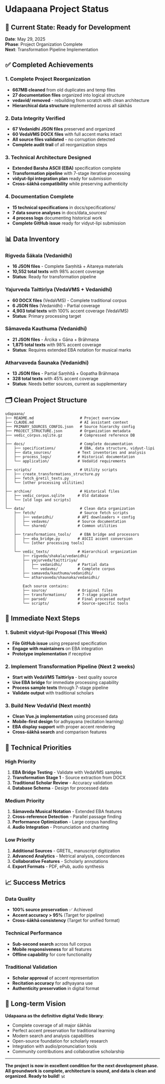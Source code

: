 # Udapaana Project Status

## 🎯 Current State: Ready for Development

**Date**: May 29, 2025  
**Phase**: Project Organization Complete  
**Next**: Transformation Pipeline Implementation

## ✅ Completed Achievements

### 1. Complete Project Reorganization
- **667MB cleaned** from old duplicates and temp files
- **27 documentation files** organized into logical structure
- **vedavid/ removed** - rebuilding from scratch with clean architecture
- **Hierarchical data structure** implemented across all śākhās

### 2. Data Integrity Verified
- **67 Vedanidhi JSON files** preserved and organized
- **60 VedaVMS DOCX files** with full accent marks intact
- **All source files validated** - no corruption detected
- **Complete audit trail** of all reorganization steps

### 3. Technical Architecture Designed
- **Extended Baraha ASCII (EBA)** specification complete
- **Transformation pipeline** with 7-stage iterative processing
- **vidyut-lipi integration plan** ready for submission
- **Cross-śākhā compatibility** while preserving authenticity

### 4. Documentation Complete
- **15 technical specifications** in docs/specifications/
- **7 data source analyses** in docs/data_sources/
- **4 process logs** documenting historical work
- **Complete GitHub issue** ready for vidyut-lipi submission

## 📊 Data Inventory

### Rigveda Śākala (Vedanidhi)
- **16 JSON files** - Complete Saṃhitā + Aitareya materials
- **10,552 total texts** with 98% accent coverage
- **Status**: Ready for transformation pipeline

### Yajurveda Taittirīya (VedaVMS + Vedanidhi)
- **60 DOCX files** (VedaVMS) - Complete traditional corpus
- **6 JSON files** (Vedanidhi) - Partial coverage
- **4,903 total texts** with 100% accent coverage (VedaVMS)
- **Status**: Primary processing target

### Sāmaveda Kauthuma (Vedanidhi)
- **21 JSON files** - Ārcika + Gāna + Brāhmaṇa
- **1,875 total texts** with 98% accent coverage
- **Status**: Requires extended EBA notation for musical marks

### Atharvaveda Śaunaka (Vedanidhi)
- **13 JSON files** - Partial Saṃhitā + Gopatha Brāhmaṇa
- **328 total texts** with 45% accent coverage
- **Status**: Needs better sources, current as supplementary

## 🗂️ Clean Project Structure

```
udapaana/
├── README.md                     # Project overview
├── CLAUDE.md                     # AI assistant context
├── PRIMARY_SOURCES_CONFIG.json   # Source hierarchy config
├── PROJECT_STRUCTURE.json        # Organization metadata
├── vedic_corpus.sqlite.gz        # Compressed reference DB
│
├── docs/                         # Complete documentation
│   ├── specifications/           # EBA, data structure, vidyut-lipi
│   ├── data_sources/            # Text inventories and analysis
│   ├── process_logs/            # Historical documentation
│   └── application/             # VedaVid requirements
│
├── scripts/                      # Utility scripts
│   ├── create_transformations_structure.py
│   ├── fetch_gretil_texts.py
│   └── [other processing utilities]
│
├── archive/                      # Historical files
│   ├── vedic_corpus.sqlite      # Old database
│   └── [old logs and scripts]
│
└── data/                         # Clean data organization
    ├── fetch/                    # Source fetch scripts
    │   ├── vedanidhi/           # API downloaders + config
    │   ├── vedavms/             # Source documentation
    │   └── shared/              # Common utilities
    │
    ├── transformations_tools/    # EBA bridge and processors
    │   ├── eba_bridge.py        # ASCII accent conversion
    │   └── [other processing tools]
    │
    └── vedic_texts/             # Hierarchical organization
        ├── rigveda/shakala/vedanidhi/
        ├── yajurveda/taittiriya/
        │   ├── vedanidhi/       # Partial data
        │   └── vedavms/         # Complete corpus
        ├── samaveda/kauthuma/vedanidhi/
        └── atharvaveda/shaunaka/vedanidhi/
        
        Each source contains:
        ├── source/              # Original files
        ├── transformations/     # 7-stage pipeline
        ├── parsed/              # Final processed output
        └── scripts/             # Source-specific tools
```

## 🚀 Immediate Next Steps

### 1. Submit vidyut-lipi Proposal (This Week)
- **File GitHub issue** using prepared specification
- **Engage with maintainers** on EBA integration
- **Prototype implementation** if receptive

### 2. Implement Transformation Pipeline (Next 2 weeks)
- **Start with VedaVMS Taittirīya** - best quality source
- **Use EBA bridge** for immediate processing capability
- **Process sample texts** through 7-stage pipeline
- **Validate output** with traditional scholars

### 3. Build New VedaVid (Next month)
- **Clean Vue.js implementation** using processed data
- **Mobile-first design** for adhyayana (recitation learning)
- **EBA display support** with proper accent rendering
- **Cross-śākhā search** and comparison features

## 🔬 Technical Priorities

### High Priority
1. **EBA Bridge Testing** - Validate with VedaVMS samples
2. **Transformation Stage 1** - Source extraction from DOCX
3. **Traditional Scholar Review** - Accuracy validation
4. **Database Schema** - Design for processed data

### Medium Priority  
1. **Sāmaveda Musical Notation** - Extended EBA features
2. **Cross-reference Detection** - Parallel passage finding
3. **Performance Optimization** - Large corpus handling
4. **Audio Integration** - Pronunciation and chanting

### Low Priority
1. **Additional Sources** - GRETIL, manuscript digitization
2. **Advanced Analytics** - Metrical analysis, concordances
3. **Collaborative Features** - Scholarly annotations
4. **Export Formats** - PDF, ePub, audio synthesis

## 📈 Success Metrics

### Data Quality
- **100% source preservation** ✅ Achieved
- **Accent accuracy > 95%** (Target for pipeline)
- **Cross-śākhā consistency** (Target for unified format)

### Technical Performance
- **Sub-second search** across full corpus
- **Mobile responsiveness** for all features
- **Offline capability** for core functionality

### Traditional Validation
- **Scholar approval** of accent representation
- **Recitation accuracy** for adhyayana use
- **Authenticity preservation** in digital format

## 🎯 Long-term Vision

**Udapaana as the definitive digital Vedic library**:
- Complete coverage of all major śākhās
- Perfect accent preservation for traditional learning
- Modern search and analysis capabilities
- Open-source foundation for scholarly research
- Integration with audio/pronunciation tools
- Community contributions and collaborative scholarship

---

**The project is now in excellent condition for the next development phase. All groundwork is complete, architecture is sound, and data is clean and organized. Ready to build!** 🕉️